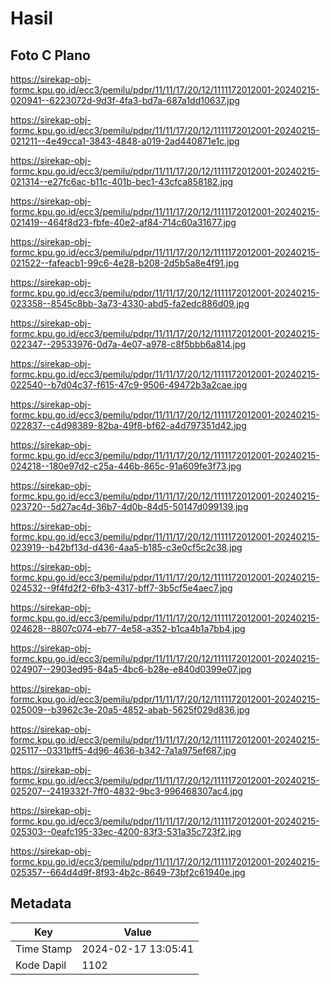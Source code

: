 # Hasil

## Foto C Plano

https://sirekap-obj-formc.kpu.go.id/ecc3/pemilu/pdpr/11/11/17/20/12/1111172012001-20240215-020941--6223072d-9d3f-4fa3-bd7a-687a1dd10637.jpg

https://sirekap-obj-formc.kpu.go.id/ecc3/pemilu/pdpr/11/11/17/20/12/1111172012001-20240215-021211--4e49cca1-3843-4848-a019-2ad440871e1c.jpg

https://sirekap-obj-formc.kpu.go.id/ecc3/pemilu/pdpr/11/11/17/20/12/1111172012001-20240215-021314--e27fc6ac-b11c-401b-bec1-43cfca858182.jpg

https://sirekap-obj-formc.kpu.go.id/ecc3/pemilu/pdpr/11/11/17/20/12/1111172012001-20240215-021419--464f8d23-fbfe-40e2-af84-714c60a31677.jpg

https://sirekap-obj-formc.kpu.go.id/ecc3/pemilu/pdpr/11/11/17/20/12/1111172012001-20240215-021522--fafeacb1-99c6-4e28-b208-2d5b5a8e4f91.jpg

https://sirekap-obj-formc.kpu.go.id/ecc3/pemilu/pdpr/11/11/17/20/12/1111172012001-20240215-023358--8545c8bb-3a73-4330-abd5-fa2edc886d09.jpg

https://sirekap-obj-formc.kpu.go.id/ecc3/pemilu/pdpr/11/11/17/20/12/1111172012001-20240215-022347--29533976-0d7a-4e07-a978-c8f5bbb6a814.jpg

https://sirekap-obj-formc.kpu.go.id/ecc3/pemilu/pdpr/11/11/17/20/12/1111172012001-20240215-022540--b7d04c37-f615-47c9-9506-49472b3a2cae.jpg

https://sirekap-obj-formc.kpu.go.id/ecc3/pemilu/pdpr/11/11/17/20/12/1111172012001-20240215-022837--c4d98389-82ba-49f8-bf62-a4d797351d42.jpg

https://sirekap-obj-formc.kpu.go.id/ecc3/pemilu/pdpr/11/11/17/20/12/1111172012001-20240215-024218--180e97d2-c25a-446b-865c-91a609fe3f73.jpg

https://sirekap-obj-formc.kpu.go.id/ecc3/pemilu/pdpr/11/11/17/20/12/1111172012001-20240215-023720--5d27ac4d-36b7-4d0b-84d5-50147d099139.jpg

https://sirekap-obj-formc.kpu.go.id/ecc3/pemilu/pdpr/11/11/17/20/12/1111172012001-20240215-023919--b42bf13d-d436-4aa5-b185-c3e0cf5c2c38.jpg

https://sirekap-obj-formc.kpu.go.id/ecc3/pemilu/pdpr/11/11/17/20/12/1111172012001-20240215-024532--9f4fd2f2-6fb3-4317-bff7-3b5cf5e4aec7.jpg

https://sirekap-obj-formc.kpu.go.id/ecc3/pemilu/pdpr/11/11/17/20/12/1111172012001-20240215-024628--8807c074-eb77-4e58-a352-b1ca4b1a7bb4.jpg

https://sirekap-obj-formc.kpu.go.id/ecc3/pemilu/pdpr/11/11/17/20/12/1111172012001-20240215-024907--2903ed95-84a5-4bc6-b28e-e840d0399e07.jpg

https://sirekap-obj-formc.kpu.go.id/ecc3/pemilu/pdpr/11/11/17/20/12/1111172012001-20240215-025009--b3962c3e-20a5-4852-abab-5625f029d836.jpg

https://sirekap-obj-formc.kpu.go.id/ecc3/pemilu/pdpr/11/11/17/20/12/1111172012001-20240215-025117--0331bff5-4d96-4636-b342-7a1a975ef687.jpg

https://sirekap-obj-formc.kpu.go.id/ecc3/pemilu/pdpr/11/11/17/20/12/1111172012001-20240215-025207--2419332f-7ff0-4832-9bc3-996468307ac4.jpg

https://sirekap-obj-formc.kpu.go.id/ecc3/pemilu/pdpr/11/11/17/20/12/1111172012001-20240215-025303--0eafc195-33ec-4200-83f3-531a35c723f2.jpg

https://sirekap-obj-formc.kpu.go.id/ecc3/pemilu/pdpr/11/11/17/20/12/1111172012001-20240215-025357--664d4d9f-8f93-4b2c-8649-73bf2c61940e.jpg


## Metadata

| Key        | Value               |
| ---------- | ------------------- |
| Time Stamp | 2024-02-17 13:05:41 |
| Kode Dapil | 1102                |



